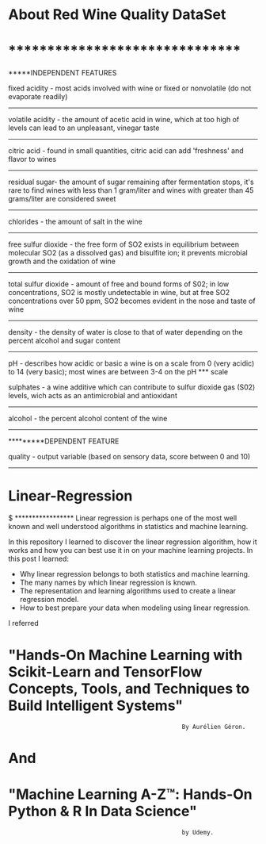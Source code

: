 # About Red Wine Quality DataSet
# ******************************

*****INDEPENDENT FEATURES

fixed acidity - most acids involved with wine or fixed or nonvolatile (do not evaporate readily)
*************

volatile acidity - the amount of acetic acid in wine, which at too high of levels can lead to an unpleasant, vinegar taste
****************

citric acid - found in small quantities, citric acid can add 'freshness' and flavor to wines
***********

residual sugar- the amount of sugar remaining after fermentation stops, it's rare to find wines with less than 1 gram/liter and wines 
 with greater than 45 grams/liter are considered sweet
 **************

chlorides - the amount of salt in the wine
*********

free sulfur dioxide - the free form of SO2 exists in equilibrium between molecular SO2 (as a dissolved gas) and bisulfite ion; it  prevents microbial growth and the oxidation of wine
*******************

total sulfur dioxide - amount of free and bound forms of S02; in low concentrations, SO2 is mostly undetectable in wine, but at free SO2 concentrations over 50 ppm, SO2 becomes evident in the nose and taste of wine
******************** 

density - the density of water is close to that of water depending on the percent alcohol and sugar content
*******

pH - describes how acidic or basic a wine is on a scale from 0 (very acidic) to 14 (very basic); most wines are between 3-4 on the pH *** scale

sulphates - a wine additive which can contribute to sulfur dioxide gas (S02) levels, wich acts as an antimicrobial and antioxidant
*********

alcohol - the percent alcohol content of the wine
********
*********DEPENDENT FEATURE

quality - output variable (based on sensory data, score between 0 and 10)
*******


# Linear-Regression
$ *****************
Linear regression is perhaps one of the most well known and well understood algorithms in statistics and machine learning.

In this repository I learned to discover the linear regression algorithm, how it works and how you can best use it in on your machine learning projects. In this post I learned:

*  Why linear regression belongs to both statistics and machine learning.
*  The many names by which linear regression is known.
*  The representation and learning algorithms used to create a linear regression model.
*  How to best prepare your data when modeling using linear regression.



I referred 
# "Hands-On Machine Learning with Scikit-Learn and TensorFlow Concepts, Tools, and Techniques to Build Intelligent Systems"
                                                     By Aurélien Géron.
                                                     
   # And
                                                     
# "Machine Learning A-Z™: Hands-On Python & R In Data Science" 
                                                     by Udemy.
